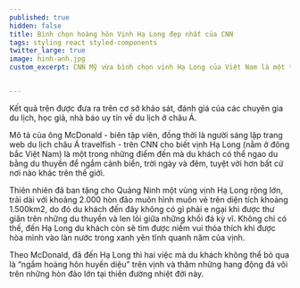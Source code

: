```yaml
---
published: true
hidden: false
title: Bình chọn hoàng hôn Vịnh Hạ Long đẹp nhất của CNN
tags: styling react styled-components
twitter_large: true
image: hinh-anh.jpg
custom_excerpt: CNN Mỹ vừa bình chọn vịnh Hạ Long của Việt Nam là một trong 5 hòn đảo thiên đường nhiệt đới của châu Á có cảnh hoàng hôn đẹp nhất mà du khách không nên bỏ qua khi đến đây.


---
```


Kết quả trên được đưa ra trên cơ sở khảo sát, đánh giá của các chuyên gia du lịch, học giả, nhà báo uy tín về du lịch ở châu Á.

Mô tả của ông McDonald - biên tập viên, đồng thời là người sáng lập trang web du lịch châu Á travelfish - trên CNN cho biết vịnh Hạ Long (nằm ở đông bắc Việt Nam) là một trong những điểm đến mà du khách có thể ngao du bằng du thuyền để ngắm cảnh biển, trời ngày và đêm, tuyệt vời hơn bất cứ nơi nào khác trên thế giới.

Thiên nhiên đã ban tặng cho Quảng Ninh một vùng vịnh Hạ Long rộng lớn, trải dài với khoảng 2.000 hòn đảo muôn hình muôn vẻ trên diện tích khoảng 1.500km2, do đó du khách đến đây không có gì phải e ngại khi được thư giãn trên những du thuyền và len lỏi giữa những khối đá kỳ vĩ. Không chỉ có thế, đến Hạ Long du khách còn sẽ tìm được niềm vui thỏa thích khi được hòa mình vào làn nước trong xanh yên tĩnh quanh năm của vịnh.

Theo McDonald, đã đến Hạ Long thì hai việc mà du khách không thể bỏ qua là “ngắm hoàng hôn huyền diệu” trên vịnh và thăm những hang động đá vôi trên những hòn đảo lớn tại thiên đường nhiệt đới này.